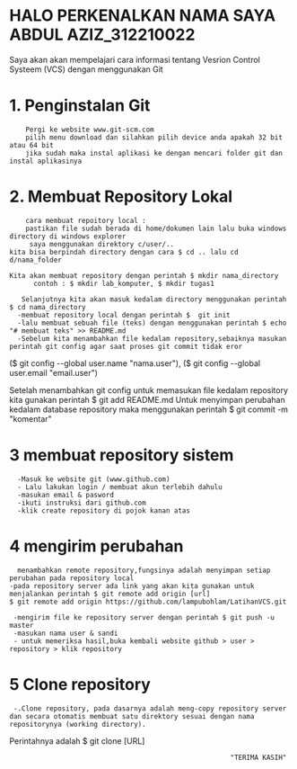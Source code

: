 # HALO PERKENALKAN NAMA SAYA ABDUL AZIZ_312210022
Saya akan akan mempelajari cara informasi tentang Vesrion Control Systeem (VCS) dengan menggunakan Git

# 1. Penginstalan Git
        Pergi ke website www.git-scm.com
        pilih menu download dan silahkan pilih device anda apakah 32 bit atau 64 bit
        jika sudah maka instal aplikasi ke dengan mencari folder git dan instal aplikasinya
        
# 2. Membuat Repository Lokal
        cara membuat repoitory local :
        pastikan file sudah berada di home/dokumen lain lalu buka windows directory di windows explorer
         saya menggunakan direktory c/user/..
    kita bisa berpindah directory dengan cara $ cd .. lalu cd d/nama_folder
    
    Kita akan membuat repository dengan perintah $ mkdir nama_directory
          contoh : $ mkdir lab_komputer, $ mkdir tugas1
          
	   Selanjutnya kita akan masuk kedalam directory menggunakan perintah $ cd nama_directory
      -membuat repository local dengan perintah $  git init
      -lalu membuat sebuah file (teks) dengan menggunakan perintah $ echo "# membuat teks" >> README.md
      -Sebelum kita menambahkan file kedalam repository,sebaiknya masukan perintah git config agar saat proses git commit tidak eror
  ($ git config --global user.name "nama.user"), 
  ($ git config --global user.email "email.user")
  
  Setelah menambahkan git config untuk memasukan file kedalam repository kita gunakan perintah $ git add README.md
  Untuk menyimpan perubahan kedalam database repository maka menggunakan perintah $ git commit -m "komentar"
# 3 membuat repository sistem
      -Masuk ke website git (www.github.com)
      - Lalu lakukan login / membuat akun terlebih dahulu
      -masukan email & pasword
      -ikuti instruksi dari github.com
      -klik create repository di pojok kanan atas
# 4 mengirim perubahan
      menambahkan remote repository,fungsinya adalah menyimpan setiap perubahan pada repository local
    -pada repository server ada link yang akan kita gunakan untuk menjalankan perintah $ git remote add origin [url]
    $ git remote add origin https://github.com/lampubohlam/LatihanVCS.git
    
     -mengirim file ke repository server dengan perintah $ git push -u master
     -masukan nama user & sandi
     - untuk memeriksa hasil,buka kembali website github > user > repository > klik repository
# 5 Clone repository
     -.Clone repository, pada dasarnya adalah meng-copy repository server dan secara otomatis membuat satu direktory sesuai dengan nama repositorynya (working directory).
Perintahnya adalah $ git clone [URL]


                                                           "TERIMA KASIH"
     
